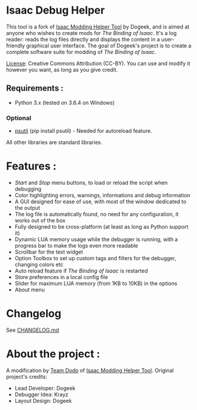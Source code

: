 # Isaac Debug Helper

This tool is a fork of [Isaac Modding Helper Tool] by Dogeek, and is aimed at anyone who wishes to create mods for *The Binding of Isaac*. It's a log reader: reads the log files directly and displays the content in a user-friendly graphical user interface. 
The goal of Dogeek's project is to create a complete software suite for modding of *The Binding of Isaac*.

[License]: Creative Commons Attribution (CC-BY). You can use and modify it however you want, as long as you give credit.

## Requirements :

 - Python 3.x (tested on 3.6.4 on Windows)
 
### Optional

 - [psutil] (pip install psutil) - Needed for autoreload feature.

 All other libraries are standard libraries.

# Features :

 - *Start* and *Stop* menu buttons, to load or reload the script when debugging
 - Color highlighting errors, warnings, informations and debug information
 - A GUI designed for ease of use, with most of the window dedicated to the output
 - The log file is automatically found, no need for any configuration, it works out of the box
 - Fully designed to be cross-platform (at least as long as Python support it)
 - Dynamic LUA memory usage while the debugger is running, with a progress bar to make the logs even more readable
 - Scrollbar for the text widget
 - Option Toolbox to set up custom tags and filters for the debugger, changing colors etc
 - Auto reload feature if *The Binding of Isaac* is restarted
 - Store preferences in a local config file
 - Slider for maximum LUA memory (from 1KB to 10KB) in the options
 - About menu

# Changelog
See [CHANGELOG.md]
# About the project :

A modification by [Team Dodo] of [Isaac Modding Helper Tool]. Original project's credits:
 - Lead Developer: Dogeek
 - Debugger Idea: Krayz
 - Layout Design: Dogeek

[CHANGELOG.md]: /CHANGELOG.md
[Isaac Modding Helper Tool]: https://github.com/Dogeek/isaac-debug-helper
[License]: https://github.com/Dogeek/isaac-debug-helper/issues/2
[psutil]: https://github.com/giampaolo/psutil
[Team Dodo]: https://github.com/teamdodo/
